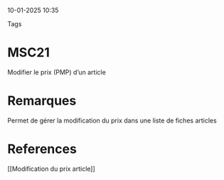10-01-2025 10:35

Tags 

# MSC21

Modifier le prix (PMP) d’un article
# Remarques

Permet de gérer la modification du prix dans une liste de fiches articles
# References
[[Modification du prix article]]